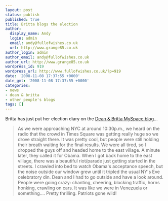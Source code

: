 ```yaml
---
layout: post
status: publish
published: true
title: Britta blogs the election
author:
  display_name: Andy
  login: admin
  email: andy@fullofwishes.co.uk
  url: http://www.grange85.co.uk
author_login: admin
author_email: andy@fullofwishes.co.uk
author_url: http://www.grange85.co.uk
wordpress_id: 919
wordpress_url: http://www.fullofwishes.co.uk/?p=919
date: '2008-11-08 17:37:55 +0000'
date_gmt: '2008-11-08 17:37:55 +0000'
categories:
- news
- dean & britta
- other people's blogs
tags: []
---
```

<p>Britta has just put her election diary on the <a href="http://blog.myspace.com/index.cfm?fuseaction=blog.view&friendID=23842982&blogID=447330277">Dean & Britta MySpace blog</a>...</p>
<blockquote><p>As we were approaching NYC at around 10:30p.m., we heard on the radio that the crowd in Times Square was getting really huge so we drove straight there. It was pretty cool, but people were still holding their breath waiting for the final results. We were all tired, so I dropped the guys off and headed home to the east village. A minute later, they called it for Obama. When I got back home to the east village, there was a beautiful riot/parade just getting started in the streets. I crawled into bed to watch Obama's acceptance speech, but the noise outside our window grew until it tripled the usual NY's Eve celebratory din. Dean and I had to go outside and have a look around. People were going crazy: chanting, cheering, blocking traffic, horns honking, crawling on cars. It was like we were in Venezuela or something.... Pretty thrilling. Patriots gone wild!</p></blockquote>
